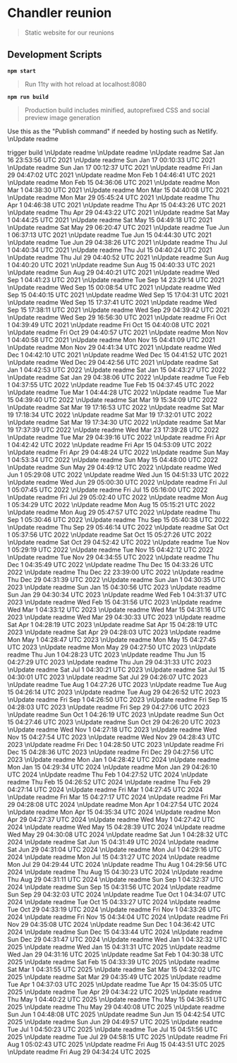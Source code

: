 # Chandler reunion

> Static website for our reunions

## Development Scripts

**`npm start`**

> Run 11ty with hot reload at localhost:8080

**`npm run build`**

> Production build includes minified, autoprefixed CSS and social preview image generation

Use this as the "Publish command" if needed by hosting such as Netlify.
\nUpdate readme

trigger build
\nUpdate readme
\nUpdate readme
\nUpdate readme Sat Jan 16 23:53:56 UTC 2021
\nUpdate readme Sun Jan 17 00:10:33 UTC 2021
\nUpdate readme Sun Jan 17 00:12:37 UTC 2021
\nUpdate readme Fri Jan 29 04:47:02 UTC 2021
\nUpdate readme Mon Feb  1 04:46:41 UTC 2021
\nUpdate readme Mon Feb 15 04:36:06 UTC 2021
\nUpdate readme Mon Mar  1 04:38:30 UTC 2021
\nUpdate readme Mon Mar 15 04:40:08 UTC 2021
\nUpdate readme Mon Mar 29 05:45:24 UTC 2021
\nUpdate readme Thu Apr  1 04:46:38 UTC 2021
\nUpdate readme Thu Apr 15 04:43:26 UTC 2021
\nUpdate readme Thu Apr 29 04:43:22 UTC 2021
\nUpdate readme Sat May  1 04:44:25 UTC 2021
\nUpdate readme Sat May 15 04:49:18 UTC 2021
\nUpdate readme Sat May 29 06:20:47 UTC 2021
\nUpdate readme Tue Jun  1 06:37:13 UTC 2021
\nUpdate readme Tue Jun 15 04:44:30 UTC 2021
\nUpdate readme Tue Jun 29 04:38:26 UTC 2021
\nUpdate readme Thu Jul  1 04:40:34 UTC 2021
\nUpdate readme Thu Jul 15 04:40:24 UTC 2021
\nUpdate readme Thu Jul 29 04:40:52 UTC 2021
\nUpdate readme Sun Aug  1 04:40:20 UTC 2021
\nUpdate readme Sun Aug 15 04:40:33 UTC 2021
\nUpdate readme Sun Aug 29 04:40:21 UTC 2021
\nUpdate readme Wed Sep  1 04:41:23 UTC 2021
\nUpdate readme Tue Sep 14 23:29:14 UTC 2021
\nUpdate readme Wed Sep 15 00:08:54 UTC 2021
\nUpdate readme Wed Sep 15 04:40:15 UTC 2021
\nUpdate readme Wed Sep 15 17:04:31 UTC 2021
\nUpdate readme Wed Sep 15 17:37:41 UTC 2021
\nUpdate readme Wed Sep 15 17:38:11 UTC 2021
\nUpdate readme Wed Sep 29 04:39:42 UTC 2021
\nUpdate readme Wed Sep 29 16:56:30 UTC 2021
\nUpdate readme Fri Oct  1 04:39:49 UTC 2021
\nUpdate readme Fri Oct 15 04:40:08 UTC 2021
\nUpdate readme Fri Oct 29 04:40:57 UTC 2021
\nUpdate readme Mon Nov  1 04:40:58 UTC 2021
\nUpdate readme Mon Nov 15 04:41:09 UTC 2021
\nUpdate readme Mon Nov 29 04:41:34 UTC 2021
\nUpdate readme Wed Dec  1 04:42:10 UTC 2021
\nUpdate readme Wed Dec 15 04:41:52 UTC 2021
\nUpdate readme Wed Dec 29 04:42:56 UTC 2021
\nUpdate readme Sat Jan  1 04:42:53 UTC 2022
\nUpdate readme Sat Jan 15 04:43:27 UTC 2022
\nUpdate readme Sat Jan 29 04:38:06 UTC 2022
\nUpdate readme Tue Feb  1 04:37:55 UTC 2022
\nUpdate readme Tue Feb 15 04:37:45 UTC 2022
\nUpdate readme Tue Mar  1 04:44:28 UTC 2022
\nUpdate readme Tue Mar 15 04:39:40 UTC 2022
\nUpdate readme Sat Mar 19 15:34:09 UTC 2022
\nUpdate readme Sat Mar 19 17:16:53 UTC 2022
\nUpdate readme Sat Mar 19 17:18:34 UTC 2022
\nUpdate readme Sat Mar 19 17:32:01 UTC 2022
\nUpdate readme Sat Mar 19 17:34:30 UTC 2022
\nUpdate readme Sat Mar 19 17:37:39 UTC 2022
\nUpdate readme Wed Mar 23 17:39:28 UTC 2022
\nUpdate readme Tue Mar 29 04:39:16 UTC 2022
\nUpdate readme Fri Apr  1 04:42:42 UTC 2022
\nUpdate readme Fri Apr 15 04:53:09 UTC 2022
\nUpdate readme Fri Apr 29 04:48:24 UTC 2022
\nUpdate readme Sun May  1 04:53:34 UTC 2022
\nUpdate readme Sun May 15 04:48:00 UTC 2022
\nUpdate readme Sun May 29 04:49:12 UTC 2022
\nUpdate readme Wed Jun  1 05:29:08 UTC 2022
\nUpdate readme Wed Jun 15 04:51:33 UTC 2022
\nUpdate readme Wed Jun 29 05:00:30 UTC 2022
\nUpdate readme Fri Jul  1 05:07:45 UTC 2022
\nUpdate readme Fri Jul 15 05:16:00 UTC 2022
\nUpdate readme Fri Jul 29 05:02:40 UTC 2022
\nUpdate readme Mon Aug  1 05:34:29 UTC 2022
\nUpdate readme Mon Aug 15 05:15:21 UTC 2022
\nUpdate readme Mon Aug 29 05:47:57 UTC 2022
\nUpdate readme Thu Sep  1 05:30:46 UTC 2022
\nUpdate readme Thu Sep 15 05:40:38 UTC 2022
\nUpdate readme Thu Sep 29 05:46:14 UTC 2022
\nUpdate readme Sat Oct  1 05:37:56 UTC 2022
\nUpdate readme Sat Oct 15 05:27:26 UTC 2022
\nUpdate readme Sat Oct 29 04:52:42 UTC 2022
\nUpdate readme Tue Nov  1 05:29:19 UTC 2022
\nUpdate readme Tue Nov 15 04:42:12 UTC 2022
\nUpdate readme Tue Nov 29 04:34:55 UTC 2022
\nUpdate readme Thu Dec  1 04:35:49 UTC 2022
\nUpdate readme Thu Dec 15 04:33:26 UTC 2022
\nUpdate readme Thu Dec 22 23:39:00 UTC 2022
\nUpdate readme Thu Dec 29 04:31:39 UTC 2022
\nUpdate readme Sun Jan  1 04:30:35 UTC 2023
\nUpdate readme Sun Jan 15 04:30:56 UTC 2023
\nUpdate readme Sun Jan 29 04:30:34 UTC 2023
\nUpdate readme Wed Feb  1 04:31:37 UTC 2023
\nUpdate readme Wed Feb 15 04:31:56 UTC 2023
\nUpdate readme Wed Mar  1 04:33:12 UTC 2023
\nUpdate readme Wed Mar 15 04:31:16 UTC 2023
\nUpdate readme Wed Mar 29 04:30:33 UTC 2023
\nUpdate readme Sat Apr  1 04:28:19 UTC 2023
\nUpdate readme Sat Apr 15 04:28:19 UTC 2023
\nUpdate readme Sat Apr 29 04:28:03 UTC 2023
\nUpdate readme Mon May  1 04:28:47 UTC 2023
\nUpdate readme Mon May 15 04:27:45 UTC 2023
\nUpdate readme Mon May 29 04:27:50 UTC 2023
\nUpdate readme Thu Jun  1 04:28:23 UTC 2023
\nUpdate readme Thu Jun 15 04:27:29 UTC 2023
\nUpdate readme Thu Jun 29 04:31:33 UTC 2023
\nUpdate readme Sat Jul  1 04:30:21 UTC 2023
\nUpdate readme Sat Jul 15 04:30:01 UTC 2023
\nUpdate readme Sat Jul 29 04:26:07 UTC 2023
\nUpdate readme Tue Aug  1 04:27:26 UTC 2023
\nUpdate readme Tue Aug 15 04:26:14 UTC 2023
\nUpdate readme Tue Aug 29 04:26:52 UTC 2023
\nUpdate readme Fri Sep  1 04:26:50 UTC 2023
\nUpdate readme Fri Sep 15 04:28:03 UTC 2023
\nUpdate readme Fri Sep 29 04:27:06 UTC 2023
\nUpdate readme Sun Oct  1 04:26:19 UTC 2023
\nUpdate readme Sun Oct 15 04:27:46 UTC 2023
\nUpdate readme Sun Oct 29 04:26:20 UTC 2023
\nUpdate readme Wed Nov  1 04:27:18 UTC 2023
\nUpdate readme Wed Nov 15 04:27:54 UTC 2023
\nUpdate readme Wed Nov 29 04:28:43 UTC 2023
\nUpdate readme Fri Dec  1 04:28:50 UTC 2023
\nUpdate readme Fri Dec 15 04:28:36 UTC 2023
\nUpdate readme Fri Dec 29 04:27:56 UTC 2023
\nUpdate readme Mon Jan  1 04:28:42 UTC 2024
\nUpdate readme Mon Jan 15 04:29:34 UTC 2024
\nUpdate readme Mon Jan 29 04:26:10 UTC 2024
\nUpdate readme Thu Feb  1 04:27:52 UTC 2024
\nUpdate readme Thu Feb 15 04:26:52 UTC 2024
\nUpdate readme Thu Feb 29 04:27:14 UTC 2024
\nUpdate readme Fri Mar  1 04:27:45 UTC 2024
\nUpdate readme Fri Mar 15 04:27:17 UTC 2024
\nUpdate readme Fri Mar 29 04:28:08 UTC 2024
\nUpdate readme Mon Apr  1 04:27:54 UTC 2024
\nUpdate readme Mon Apr 15 04:35:34 UTC 2024
\nUpdate readme Mon Apr 29 04:27:37 UTC 2024
\nUpdate readme Wed May  1 04:27:42 UTC 2024
\nUpdate readme Wed May 15 04:28:39 UTC 2024
\nUpdate readme Wed May 29 04:30:08 UTC 2024
\nUpdate readme Sat Jun  1 04:28:32 UTC 2024
\nUpdate readme Sat Jun 15 04:31:49 UTC 2024
\nUpdate readme Sat Jun 29 04:31:04 UTC 2024
\nUpdate readme Mon Jul  1 04:29:16 UTC 2024
\nUpdate readme Mon Jul 15 04:31:27 UTC 2024
\nUpdate readme Mon Jul 29 04:29:44 UTC 2024
\nUpdate readme Thu Aug  1 04:29:56 UTC 2024
\nUpdate readme Thu Aug 15 04:30:23 UTC 2024
\nUpdate readme Thu Aug 29 04:31:11 UTC 2024
\nUpdate readme Sun Sep  1 04:32:37 UTC 2024
\nUpdate readme Sun Sep 15 04:31:56 UTC 2024
\nUpdate readme Sun Sep 29 04:32:03 UTC 2024
\nUpdate readme Tue Oct  1 04:34:07 UTC 2024
\nUpdate readme Tue Oct 15 04:33:27 UTC 2024
\nUpdate readme Tue Oct 29 04:33:19 UTC 2024
\nUpdate readme Fri Nov  1 04:33:26 UTC 2024
\nUpdate readme Fri Nov 15 04:34:04 UTC 2024
\nUpdate readme Fri Nov 29 04:35:08 UTC 2024
\nUpdate readme Sun Dec  1 04:36:42 UTC 2024
\nUpdate readme Sun Dec 15 04:33:44 UTC 2024
\nUpdate readme Sun Dec 29 04:31:47 UTC 2024
\nUpdate readme Wed Jan  1 04:32:32 UTC 2025
\nUpdate readme Wed Jan 15 04:31:31 UTC 2025
\nUpdate readme Wed Jan 29 04:31:16 UTC 2025
\nUpdate readme Sat Feb  1 04:30:38 UTC 2025
\nUpdate readme Sat Feb 15 04:33:39 UTC 2025
\nUpdate readme Sat Mar  1 04:31:55 UTC 2025
\nUpdate readme Sat Mar 15 04:32:02 UTC 2025
\nUpdate readme Sat Mar 29 04:35:49 UTC 2025
\nUpdate readme Tue Apr  1 04:37:03 UTC 2025
\nUpdate readme Tue Apr 15 04:35:05 UTC 2025
\nUpdate readme Tue Apr 29 04:34:22 UTC 2025
\nUpdate readme Thu May  1 04:40:22 UTC 2025
\nUpdate readme Thu May 15 04:36:51 UTC 2025
\nUpdate readme Thu May 29 04:40:08 UTC 2025
\nUpdate readme Sun Jun  1 04:48:08 UTC 2025
\nUpdate readme Sun Jun 15 04:42:54 UTC 2025
\nUpdate readme Sun Jun 29 04:49:57 UTC 2025
\nUpdate readme Tue Jul  1 04:50:23 UTC 2025
\nUpdate readme Tue Jul 15 04:51:56 UTC 2025
\nUpdate readme Tue Jul 29 04:58:15 UTC 2025
\nUpdate readme Fri Aug  1 05:02:43 UTC 2025
\nUpdate readme Fri Aug 15 04:43:51 UTC 2025
\nUpdate readme Fri Aug 29 04:34:24 UTC 2025
